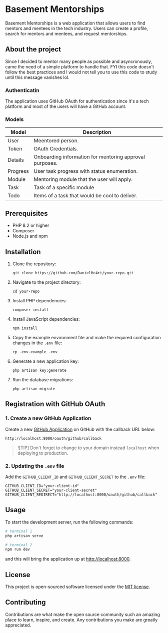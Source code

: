 # Basement Mentorships

Basement Mentorships is a web application that allows users to find mentors and mentees in the tech industry. Users can create a profile, search for mentors and mentees, and request mentorships.

## About the project

Since I decided to mentor many people as possible and asyncronously, came the need of a simple platform to handle that.
FYI this code doesn't follow the best practices and I would not tell you to use this code to study until this message vanishes lol.

### Authenticatin

The application uses GitHub OAuth for authentication since it's a tech platform and most of the users will have a GitHub account.

### Models

| Model    | Description                                             |
|----------|---------------------------------------------------------|
| User     | Meentored person.                                       |
| Token    | OAuth Credentials.                                      |
| Details  | Onboarding information for mentoring approval purposes. |
| Progress | User task progress with status enumeration.             |
| Module   | Mentoring module that the user will apply.              |
| Task     | Task of a specific module                               |
| Todo     | Items of a task that would be cool to deliver.          |


## Prerequisites

- PHP 8.2 or higher
- Composer
- Node.js and npm

## Installation

1. Clone the repository:
    ```
    git clone https://github.com/DanielHe4rt/your-repo.git
    ```

2. Navigate to the project directory:
    ```
    cd your-repo
    ```

3. Install PHP dependencies:
    ```
    composer install
    ```

4. Install JavaScript dependencies:
    ```
    npm install
    ```

5. Copy the example environment file and make the required configuration changes in the `.env` file:
    ```
    cp .env.example .env
    ```

6. Generate a new application key:
    ```
    php artisan key:generate
    ```

7. Run the database migrations:
    ```
    php artisan migrate
    ```
   
## Registration with GitHub OAuth

### 1. Create a new GitHub Application

Create a new [GitHub Application](https://github.com/settings/apps) on GitHub with the callback URL below:

```
http://localhost:8000/oauth/github/callback
```

> ![TIP]
> Don't forget to change to your domain instead `localhost` when deploying to production.

### 2. Updating the `.env` file

Add the `GITHUB_CLIENT_ID` and `GITHUB_CLIENT_SECRET` to the `.env` file:

```
GITHUB_CLIENT_ID="your-client-id"
GITHUB_CLIENT_SECRET="your-client-secret"
GITHUB_CLIENT_REDIRECT="http://localhost:8000/oauth/github/callback"
```

## Usage

To start the development server, run the following commands:

```bash
# terminal 1
php artisan serve
```

```bash
# terminal 2
npm run dev
```

and this will bring the application up at [http://localhost:8000](http://localhost:8000).

## License

This project is open-sourced software licensed under the [MIT license](https://opensource.org/licenses/MIT).

## Contributing

Contributions are what make the open source community such an amazing place to learn, inspire, and create. Any contributions you make are greatly appreciated.
